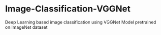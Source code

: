 # Image-Classification-VGGNet
Deep Learning based image classification using VGGNet Model pretrained on ImageNet dataset
